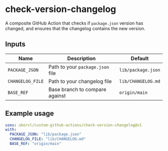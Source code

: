 # check-version-changelog

A composite GitHub Action that checks if `package.json` version has changed, and ensures that the changelog contains the new version.

## Inputs

| Name             | Description                          | Default            |
|------------------|--------------------------------------|--------------------|
| `PACKAGE_JSON`   | Path to your `package.json` file     | `lib/package.json` |
| `CHANGELOG_FILE` | Path to your changelog file          | `lib/CHANGELOG.md` |
| `BASE_REF`       | Base branch to compare against       | `origin/main`      |

## Example usage

```yaml
uses: ukorvl/custom-github-actions/check-version-changelog@v1
with:
  PACKAGE_JSON: "lib/package.json"
  CHANGELOG_FILE: "lib/CHANGELOG.md"
  BASE_REF: "origin/main"
```

